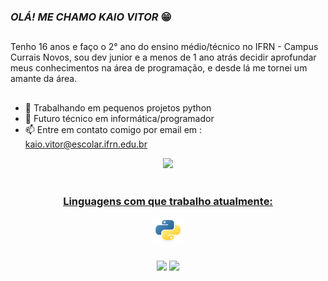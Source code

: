 ### *OLÁ! ME CHAMO KAIO VITOR* 😁 
##
Tenho 16 anos e faço o 2° ano do ensino médio/técnico no IFRN - Campus Currais Novos, sou dev junior e a menos de 1 ano atrás
decidir aprofundar meus conhecimentos na área de programação, e desde lá me tornei um amante da área.
##
- 🔭 Trabalhando em pequenos projetos python
- 💬 Futuro técnico em informática/programador
- 📫 Entre em contato comigo por email em : kaio.vitor@escolar.ifrn.edu.br
<div align="center">
  <a href="https://github.com/kaiosilva13">
  <img height="180em" src="https://github-readme-stats.vercel.app/api?username=kaiosilva13&show_icons=true&theme=dark&include_all_commits=true&count_private=true"/>
<div style="display: inline_block" align="center"><br>
  <h3>Linguagens com que trabalho atualmente:</h3>
   <abbr title="Python3">
    <img align="center" alt="James-Python" height="40" width="50" src="https://raw.githubusercontent.com/devicons/devicon/master/icons/python/python-original.svg">
  </abbr>
</div>
    
##

<div align="center"> 
  <a href="https://www.instagram.com/kaiovitorsilva_13/" target="_blank"><img src="https://img.shields.io/badge/-Instagram-%23E4405F?style=for-the-badge&logo=instagram&logoColor=white" target="_blank"/></a>
  <a href = "mailto:kaio.vitor@escolar.ifrn.edu.br"><img src="https://img.shields.io/badge/-Gmail-%23333?style=for-the-badge&logo=gmail&logoColor=white" target="_blank"/>
